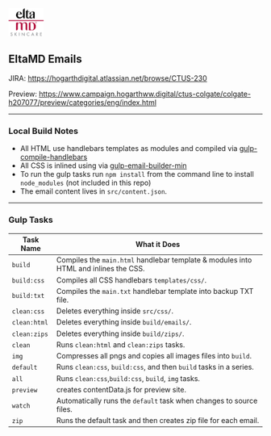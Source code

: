 <img src="preview/assets/images/header_logo_2x.png" alt="" width="70"/>

## EltaMD Emails

JIRA: https://hogarthdigital.atlassian.net/browse/CTUS-230

Preview: https://www.campaign.hogarthww.digital/ctus-colgate/colgate-h207077/preview/categories/eng/index.html

---
### Local Build Notes

- All HTML use handlebars templates as modules and compiled via [gulp-compile-handlebars](https://www.npmjs.com/package/gulp-compile-handlebars)
- All CSS is inlined using via [gulp-email-builder-min](https://www.npmjs.com/package/gulp-email-builder-min)
- To run the gulp tasks run `npm install` from the command line to install `node_modules` (not included in this repo)
- The email content lives in `src/content.json`.

---
### Gulp Tasks

Task Name    | What it Does
-------------|-----------
`build` 			| Compiles the `main.html` handlebar template & modules into HTML and inlines the CSS.
`build:css` 	| Compiles all CSS handlebars `templates/css/`.
`build:txt` 	| Compiles the `main.txt` handlebar template into backup TXT file.
`clean:css` 	| Deletes everything inside `src/css/`.
`clean:html` 	| Deletes everything inside `build/emails/`.
`clean:zips` 	| Deletes everything inside `build/zips/`.
`clean`		 		| Runs  `clean:html` and `clean:zips` tasks.
`img`			 		| Compresses all pngs and copies all images files into `build`.
`default` 		| Runs `clean:css`, `build:css`, and then `build` tasks in a series.
`all`					| Runs `clean:css`,`build:css`, `build`, `img` tasks.
`preview` 		| creates contentData.js for preview site.
`watch` 			| Automatically runs the `default` task when changes to source files.
`zip` 				| Runs the default task and then creates zip file for each email.

